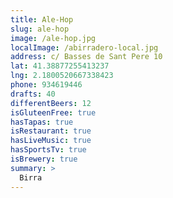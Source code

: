 ```yaml
---
title: Ale-Hop
slug: ale-hop
image: /ale-hop.jpg
localImage: /abirradero-local.jpg
address: c/ Basses de Sant Pere 10
lat: 41.38877255413237
lng: 2.1800520667338423
phone: 934619446
drafts: 40
differentBeers: 12
isGluteenFree: true
hasTapas: true
isRestaurant: true
hasLiveMusic: true
hasSportsTv: true
isBrewery: true
summary: >
  Birra
---
```

